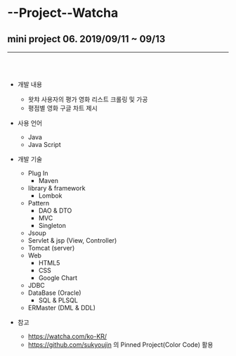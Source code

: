 # --Project--Watcha
## mini project 06. 2019/09/11 ~ 09/13
___
<br><br>
* 개발 내용
  * 왓챠 사용자의 평가 영화 리스트 크롤링 및 가공
  * 평점별 영화 구글 차트 제시

* 사용 언어
  * Java
  * Java Script

* 개발 기술
  * Plug In
     * Maven 
  * library & framework
    * Lombok
  * Pattern
    * DAO & DTO 
    * MVC
    * Singleton
  * Jsoup
  * Servlet & jsp (View, Controller)
  * Tomcat (server)
  * Web
    * HTML5
    * CSS
    * Google Chart
  * JDBC
  * DataBase (Oracle)
    * SQL & PLSQL
  * ERMaster (DML & DDL)

* 참고
  * <https://watcha.com/ko-KR/>
  * <https://github.com/sukyoujin> 의 Pinned Project(Color Code) 활용 
